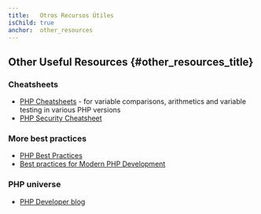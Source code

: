 ```yaml
---
title:   Otros Recursos Útiles
isChild: true
anchor:  other_resources
---
```


## Other Useful Resources {#other_resources_title}

### Cheatsheets

* [PHP Cheatsheets](http://phpcheatsheets.com/) - for variable comparisons, arithmetics and variable testing in various
PHP versions
* [PHP Security Cheatsheet](https://www.owasp.org/index.php/PHP_Security_Cheat_Sheet)

### More best practices

* [PHP Best Practices](https://phpbestpractices.org/)
* [Best practices for Modern PHP Development](https://www.airpair.com/php/posts/best-practices-for-modern-php-development)

### PHP universe

* [PHP Developer blog](http://blog.phpdeveloper.org/)
